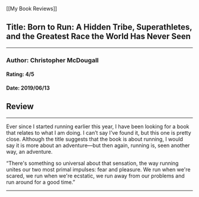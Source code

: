 [[My Book Reviews]]

 
 ## Title: Born to Run: A Hidden Tribe, Superathletes, and the Greatest Race the World Has Never Seen
 ---
 ### Author: Christopher McDougall
 #### Rating: 4/5
 #### Date: 2019/06/13


 ## Review
 ---
 Ever since I started running earlier this year, I have been looking for a book that relates to what I am doing. I can’t say I’ve found it, but this one is pretty close. Although the title suggests that the book is about running, I would say it is more about an adventure—but then again, running is, seen another way, an adventure.  
  
“There's something so universal about that sensation, the way running unites our two most primal impulses: fear and pleasure. We run when we're scared, we run when we're ecstatic, we run away from our problems and run around for a good time.”  




 ---
 
